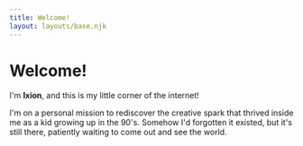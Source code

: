 ```yaml
---
title: Welcome!
layout: layouts/base.njk
---
```


<h1>Welcome!</h1>

I'm **Ixion**, and this is my little corner of the internet!

I'm on a personal mission to rediscover the creative spark that thrived inside me as a kid growing up in the 90's. Somehow I'd forgotten it existed, but it's still there, patiently waiting to come out and see the world.
